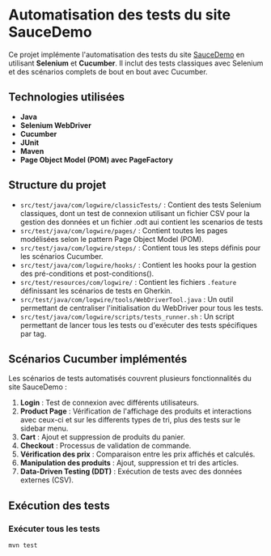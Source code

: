 # Automatisation des tests du site SauceDemo

Ce projet implémente l'automatisation des tests du site [SauceDemo](https://www.saucedemo.com/) en utilisant **Selenium** et **Cucumber**. Il inclut des tests classiques avec Selenium et des scénarios complets de bout en bout avec Cucumber.

## Technologies utilisées

- **Java**
- **Selenium WebDriver**
- **Cucumber**
- **JUnit**
- **Maven**
- **Page Object Model (POM) avec PageFactory**

## Structure du projet

- `src/test/java/com/logwire/classicTests/` : Contient des tests Selenium classiques, dont un test de connexion utilisant un fichier CSV pour la gestion des données et un fichier .odt aui contient les scenarios de tests
- `src/test/java/com/logwire/pages/` : Contient toutes les pages modélisées selon le pattern Page Object Model (POM).
- `src/test/java/com/logwire/steps/` : Contient tous les steps définis pour les scénarios Cucumber.
- `src/test/java/com/logwire/hooks/` : Contient les hooks pour la gestion des pré-conditions et post-conditions().
- `src/test/resources/com/logwire/` : Contient les fichiers `.feature` définissant les scénarios de tests en Gherkin.
- `src/test/java/com/logwire/tools/WebDriverTool.java` : Un outil permettant de centraliser l'initialisation du WebDriver pour tous les tests.
- `src/test/java/com/logwire/scripts/tests_runner.sh` : Un script permettant de lancer tous les tests ou d'exécuter des tests spécifiques par tag.

## Scénarios Cucumber implémentés

Les scénarios de tests automatisés couvrent plusieurs fonctionnalités du site SauceDemo :

1. **Login** : Test de connexion avec différents utilisateurs.
2. **Product Page** : Vérification de l'affichage des produits et interactions avec ceux-ci et sur les differents types de tri, plus des tests sur le sidebar menu.
3. **Cart** : Ajout et suppression de produits du panier.
4. **Checkout** : Processus de validation de commande.
5. **Vérification des prix** : Comparaison entre les prix affichés et calculés.
6. **Manipulation des produits** : Ajout, suppression et tri des articles.
7. **Data-Driven Testing (DDT)** : Exécution de tests avec des données externes (CSV).

## Exécution des tests

### Exécuter tous les tests

```bash
mvn test
```